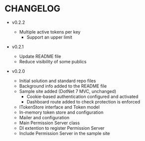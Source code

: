 # CHANGELOG

- v0.2.2
  - Multiple active tokens per key
    - Support an upper limit

- v0.2.1
  - Update README file
  - Reduce visibility of some publics

- v0.2.0
  - Initial solution and standard repo files
  - Background info added to the README file
  - Sample site added (DotNet 7 MVC, unchanged)
    - Cookie-based authentication configured and activated
    - Dashboard route added to check protection is enforced
  - ITokenStore interface and Token model
  - In-memory token store and configuration
  - Mailer and configuration
  - Main Permission Server class
  - DI extention to register Permission Server
  - Include Permission Server in the sample site
